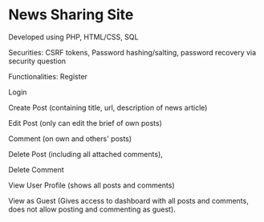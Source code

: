# News Sharing Site
Developed using PHP, HTML/CSS, SQL

Securities: CSRF tokens, Password hashing/salting, password recovery via security question

Functionalities: 
  Register 
  
  Login 
  
  Create Post (containing title, url, description of news article)
  
  Edit Post (only can edit the brief of own posts)
  
  Comment (on own and others' posts)
  
  Delete Post (including all attached comments),
  
  Delete Comment
  
  View User Profile (shows all posts and comments)
  
  View as Guest (Gives access to dashboard with all posts and comments, 
  does not allow posting and commenting as guest).
